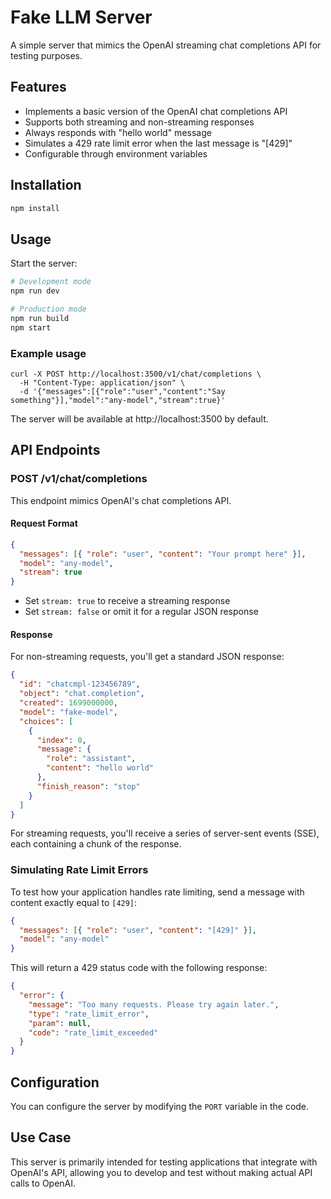# Fake LLM Server

A simple server that mimics the OpenAI streaming chat completions API for testing purposes.

## Features

- Implements a basic version of the OpenAI chat completions API
- Supports both streaming and non-streaming responses
- Always responds with "hello world" message
- Simulates a 429 rate limit error when the last message is "[429]"
- Configurable through environment variables

## Installation

```bash
npm install
```

## Usage

Start the server:

```bash
# Development mode
npm run dev

# Production mode
npm run build
npm start
```

### Example usage

```
curl -X POST http://localhost:3500/v1/chat/completions \
  -H "Content-Type: application/json" \
  -d '{"messages":[{"role":"user","content":"Say something"}],"model":"any-model","stream":true}'
```

The server will be available at http://localhost:3500 by default.

## API Endpoints

### POST /v1/chat/completions

This endpoint mimics OpenAI's chat completions API.

#### Request Format

```json
{
  "messages": [{ "role": "user", "content": "Your prompt here" }],
  "model": "any-model",
  "stream": true
}
```

- Set `stream: true` to receive a streaming response
- Set `stream: false` or omit it for a regular JSON response

#### Response

For non-streaming requests, you'll get a standard JSON response:

```json
{
  "id": "chatcmpl-123456789",
  "object": "chat.completion",
  "created": 1699000000,
  "model": "fake-model",
  "choices": [
    {
      "index": 0,
      "message": {
        "role": "assistant",
        "content": "hello world"
      },
      "finish_reason": "stop"
    }
  ]
}
```

For streaming requests, you'll receive a series of server-sent events (SSE), each containing a chunk of the response.

### Simulating Rate Limit Errors

To test how your application handles rate limiting, send a message with content exactly equal to `[429]`:

```json
{
  "messages": [{ "role": "user", "content": "[429]" }],
  "model": "any-model"
}
```

This will return a 429 status code with the following response:

```json
{
  "error": {
    "message": "Too many requests. Please try again later.",
    "type": "rate_limit_error",
    "param": null,
    "code": "rate_limit_exceeded"
  }
}
```

## Configuration

You can configure the server by modifying the `PORT` variable in the code.

## Use Case

This server is primarily intended for testing applications that integrate with OpenAI's API, allowing you to develop and test without making actual API calls to OpenAI.
